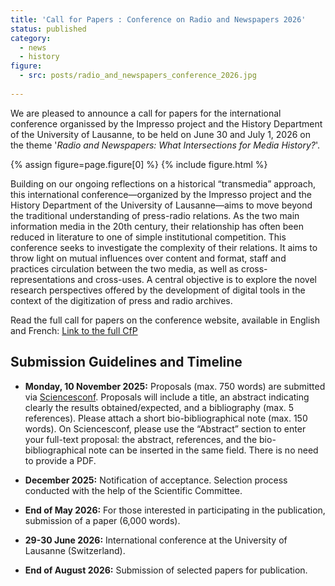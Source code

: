 ```yaml
---
title: 'Call for Papers : Conference on Radio and Newspapers 2026'
status: published
category:
  - news
  - history
figure:
  - src: posts/radio_and_newspapers_conference_2026.jpg
   
---
```


We are pleased to announce a call for papers for the international conference organissed by the Impresso project and the History Department of the University of Lausanne, to be held on June 30 and July 1, 2026 on the theme '*Radio and Newspapers: What Intersections for Media History?*'.

{% assign figure=page.figure[0] %}
{% include figure.html %}

<!-- more -->

Building on our ongoing reflections on a historical “transmedia” approach, this international conference—organized by the Impresso project and the History Department of the University of Lausanne—aims to move beyond the traditional understanding of press-radio relations. As the two main information media in the 20th century, their relationship has often been reduced in literature to one of simple institutional competition. This conference seeks to investigate the complexity of their relations. It aims to throw light on mutual influences over content and format, staff and practices circulation between the two media, as well as cross-representations and cross-uses. A central objective is to explore the novel research perspectives offered by the development of digital tools in the context of the digitization of press and radio archives.

Read the full call for papers on the conference website, available in English and French: 
[Link to the full CfP](https://impresso.github.io/radio-and-newspapers-conference/)

## Submission Guidelines and Timeline

- **Monday, 10 November 2025:** Proposals (max. 750 words) are submitted via [Sciencesconf](https://radionewspapers.sciencesconf.org/ ). Proposals  will include a title, an abstract indicating clearly the results obtained/expected, and a bibliography (max. 5 references). Please attach a short bio-bibliographical note (max. 150 words). On Sciencesconf, please use the “Abstract” section to enter your full-text proposal: the abstract, references, and the bio-bibliographical note can be inserted in the same field. There is no need to provide a PDF.

- **December 2025:** Notification of acceptance. Selection process conducted with the help of the Scientific Committee.

- **End of May 2026:** For those interested in participating in the publication, submission of a paper (6,000 words).

- **29-30 June 2026:** International conference at the University of Lausanne (Switzerland).

- **End of August 2026:** Submission of selected papers for publication.
